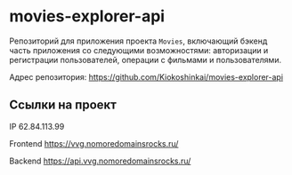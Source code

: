 # movies-explorer-api
Репозиторий для приложения проекта `Movies`, включающий бэкенд часть приложения со следующими возможностями: авторизации и регистрации пользователей, операции с фильмами и пользователями.

Адрес репозитория: https://github.com/Kiokoshinkai/movies-explorer-api

## Ссылки на проект
IP 62.84.113.99

Frontend https://vvg.nomoredomainsrocks.ru/

Backend https://api.vvg.nomoredomainsrocks.ru/
